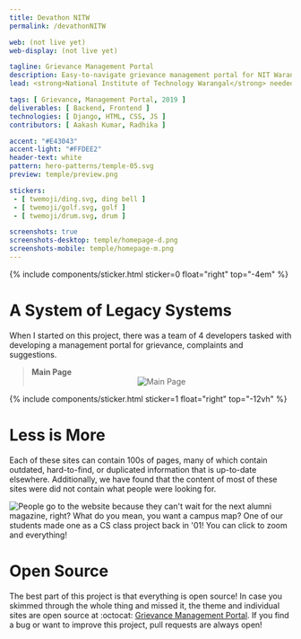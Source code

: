 ```yaml
---
title: Devathon NITW
permalink: /devathonNITW

web: (not live yet)
web-display: (not live yet)

tagline: Grievance Management Portal
description: Easy-to-navigate grievance management portal for NIT Warangal.
lead: <strong>National Institute of Technology Warangal</strong> needed a way to manage all the complaints and suggestions in the campus. I created a simple development and editorial workflow as allowed a small team to manage this site.

tags: [ Grievance, Management Portal, 2019 ]
deliverables: [ Backend, Frontend ]
technologies: [ Django, HTML, CSS, JS ]
contributors: [ Aakash Kumar, Radhika ]

accent: "#E43043"
accent-light: "#FFDEE2"
header-text: white
pattern: hero-patterns/temple-05.svg
preview: temple/preview.png

stickers:
 - [ twemoji/ding.svg, ding bell ]
 - [ twemoji/golf.svg, golf ]
 - [ twemoji/drum.svg, drum ]

screenshots: true
screenshots-desktop: temple/homepage-d.png
screenshots-mobile: temple/homepage-m.png
---
```


{% include components/sticker.html sticker=0 float="right" top="-4em" %}

# A System of Legacy Systems

When I started on this project, there was a team of 4 developers tasked with developing a management portal for grievance, complaints and suggestions.

<blockquote class="accent-light-bg text-center">
	<strong>Main Page</strong>
       <row>
                <center><img src="{{ site.baseurl }}/media/temple/old-as.png" alt="Main Page"></center>
                </row>
                </blockquote>
		

{% include components/sticker.html sticker=1 float="right" top="-12vh" %}

# Less is More

Each of these sites can contain 100s of pages, many of which contain outdated, hard-to-find, or duplicated information that is up-to-date elsewhere. Additionally, we have found that the content of most of these sites were did not contain what people were looking for. 

![People go to the website because they can't wait for the next alumni magazine, right? What do you mean, you want a campus map? One of our students made one as a CS class project back in '01!  You can click to zoom and everything!](https://imgs.xkcd.com/comics/university_website.png)



# Open Source

The best part of this project is that everything is open source! In case you skimmed through the whole thing and missed it, the theme and individual sites are open source at :octocat: [Grievance Management Portal](https://github.com/Aakash074/Codefundo-2019-Back-Benchers-Association). If you find a bug or want to improve this project, pull requests are always open!
